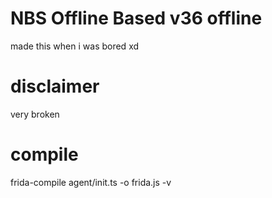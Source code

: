 # NBS Offline Based v36 offline
made this when i was bored xd
# disclaimer
very broken
# compile
frida-compile agent/init.ts -o frida.js -v
